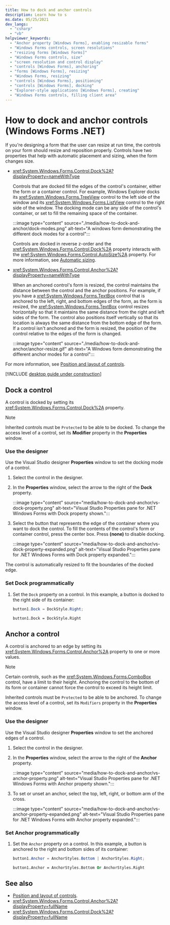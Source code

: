 ```yaml
---
title: How to dock and anchor controls
description: Learn how to s
ms.date: 05/25/2021
dev_langs:
  - "csharp"
  - "vb"
helpviewer_keywords:
  - "Anchor property [Windows Forms], enabling resizable forms"
  - "Windows Forms controls, screen resolutions"
  - "resizing forms [Windows Forms]"
  - "Windows Forms controls, size"
  - "screen resolution and control display"
  - "controls [Windows Forms], anchoring"
  - "forms [Windows Forms], resizing"
  - "Windows Forms, resizing"
  - "controls [Windows Forms], positioning"
  - "controls [Windows Forms], docking"
  - "Explorer-style applications [Windows Forms], creating"
  - "Windows Forms controls, filling client area"
---
```

# How to dock and anchor controls (Windows Forms .NET)

If you're designing a form that the user can resize at run time, the controls on your form should resize and reposition properly. Controls have two properties that help with automatic placement and sizing, when the form changes size.

- <xref:System.Windows.Forms.Control.Dock%2A?displayProperty=nameWithType>

  Controls that are docked fill the edges of the control's container, either the form or a container control. For example, Windows Explorer docks its <xref:System.Windows.Forms.TreeView> control to the left side of the window and its <xref:System.Windows.Forms.ListView> control to the right side of the window. The docking mode can be any side of the control's container, or set to fill the remaining space of the container.

  :::image type="content" source="./media/how-to-dock-and-anchor/dock-modes.png" alt-text="A windows form demonstrating the different dock modes for a control":::

  Controls are docked in reverse z-order and the <xref:System.Windows.Forms.Control.Dock%2A> property interacts with the <xref:System.Windows.Forms.Control.AutoSize%2A> property. For more information, see [Automatic sizing](layout.md#automatic-sizing).

- <xref:System.Windows.Forms.Control.Anchor%2A?displayProperty=nameWithType>

  When an anchored control's form is resized, the control maintains the distance between the control and the anchor positions. For example, if you have a <xref:System.Windows.Forms.TextBox> control that is anchored to the left, right, and bottom edges of the form, as the form is resized, the <xref:System.Windows.Forms.TextBox> control resizes horizontally so that it maintains the same distance from the right and left sides of the form. The control also positions itself vertically so that its location is always the same distance from the bottom edge of the form. If a control isn't anchored and the form is resized, the position of the control relative to the edges of the form is changed.

  :::image type="content" source="./media/how-to-dock-and-anchor/anchor-resize.gif" alt-text="A Windows form demonstrating the different anchor modes for a control":::

For more information, see [Position and layout of controls](layout.md).

[!INCLUDE [desktop guide under construction](../../includes/desktop-guide-preview-note.md)]

## Dock a control

A control is docked by setting its <xref:System.Windows.Forms.Control.Dock%2A> property.

> [!NOTE]
> Inherited controls must be `Protected` to be able to be docked. To change the access level of a control, set its **Modifier** property in the **Properties** window.

### Use the designer

Use the Visual Studio designer **Properties** window to set the docking mode of a control.

01. Select the control in the designer.

01. In the **Properties** window, select the arrow to the right of the **Dock** property.

    :::image type="content" source="media/how-to-dock-and-anchor/vs-dock-property.png" alt-text="Visual Studio Properties pane for .NET Windows Forms with Dock property shown.":::

01. Select the button that represents the edge of the container where you want to dock the control. To fill the contents of the control's form or container control, press the center box. Press **(none)** to disable docking.

    :::image type="content" source="media/how-to-dock-and-anchor/vs-dock-property-expanded.png" alt-text="Visual Studio Properties pane for .NET Windows Forms with Dock property expanded.":::

   The control is automatically resized to fit the boundaries of the docked edge.

### Set Dock programmatically

01. Set the `Dock` property on a control. In this example, a button is docked to the right side of its container:

    ```csharp
    button1.Dock = DockStyle.Right;
    ```

    ```vb
    button1.Dock = DockStyle.Right
    ```

## Anchor a control

A control is anchored to an edge by setting its <xref:System.Windows.Forms.Control.Anchor%2A> property to one or more values.

> [!NOTE]
> Certain controls, such as the <xref:System.Windows.Forms.ComboBox> control, have a limit to their height. Anchoring the control to the bottom of its form or container cannot force the control to exceed its height limit.
>
> Inherited controls must be `Protected` to be able to be anchored. To change the access level of a control, set its `Modifiers` property in the **Properties** window.

### Use the designer

Use the Visual Studio designer **Properties** window to set the anchored edges of a control.

01. Select the control in the designer.

01. In the **Properties** window, select the arrow to the right of the **Anchor** property.

    :::image type="content" source="media/how-to-dock-and-anchor/vs-anchor-property.png" alt-text="Visual Studio Properties pane for .NET Windows Forms with Anchor property shown.":::

01. To set or unset an anchor, select the top, left, right, or bottom arm of the cross.

    :::image type="content" source="media/how-to-dock-and-anchor/vs-anchor-property-expanded.png" alt-text="Visual Studio Properties pane for .NET Windows Forms with Anchor property expanded.":::

### Set Anchor programmatically

01. Set the `Anchor` property on a control. In this example, a button is anchored to the right and bottom sides of its container:

    ```csharp
    button1.Anchor = AnchorStyles.Bottom | AnchorStyles.Right;
    ```

    ```vb
    button1.Anchor = AnchorStyles.Bottom Or AnchorStyles.Right
    ```

## See also

- [Position and layout of controls](layout.md).
- <xref:System.Windows.Forms.Control.Anchor%2A?displayProperty=fullName>
- <xref:System.Windows.Forms.Control.Dock%2A?displayProperty=fullName>

